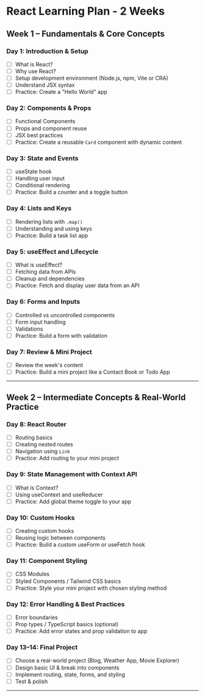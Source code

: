 # React Learning Plan - 2 Weeks

## Week 1 – Fundamentals & Core Concepts

### Day 1: Introduction & Setup

- [ ] What is React?
- [ ] Why use React?
- [ ] Setup development environment (Node.js, npm, Vite or CRA)
- [ ] Understand JSX syntax
- [ ] Practice: Create a "Hello World" app

### Day 2: Components & Props

- [ ] Functional Components
- [ ] Props and component reuse
- [ ] JSX best practices
- [ ] Practice: Create a reusable `Card` component with dynamic content

### Day 3: State and Events

- [ ] useState hook
- [ ] Handling user input
- [ ] Conditional rendering
- [ ] Practice: Build a counter and a toggle button

### Day 4: Lists and Keys

- [ ] Rendering lists with `.map()`
- [ ] Understanding and using keys
- [ ] Practice: Build a task list app

### Day 5: useEffect and Lifecycle

- [ ] What is useEffect?
- [ ] Fetching data from APIs
- [ ] Cleanup and dependencies
- [ ] Practice: Fetch and display user data from an API

### Day 6: Forms and Inputs

- [ ] Controlled vs uncontrolled components
- [ ] Form input handling
- [ ] Validations
- [ ] Practice: Build a form with validation

### Day 7: Review & Mini Project

- [ ] Review the week's content
- [ ] Practice: Build a mini project like a Contact Book or Todo App

---

## Week 2 – Intermediate Concepts & Real-World Practice

### Day 8: React Router

- [ ] Routing basics
- [ ] Creating nested routes
- [ ] Navigation using `Link`
- [ ] Practice: Add routing to your mini project

### Day 9: State Management with Context API

- [ ] What is Context?
- [ ] Using useContext and useReducer
- [ ] Practice: Add global theme toggle to your app

### Day 10: Custom Hooks

- [ ] Creating custom hooks
- [ ] Reusing logic between components
- [ ] Practice: Build a custom useForm or useFetch hook

### Day 11: Component Styling

- [ ] CSS Modules
- [ ] Styled Components / Tailwind CSS basics
- [ ] Practice: Style your mini project with chosen styling method

### Day 12: Error Handling & Best Practices

- [ ] Error boundaries
- [ ] Prop types / TypeScript basics (optional)
- [ ] Practice: Add error states and prop validation to app

### Day 13–14: Final Project

- [ ] Choose a real-world project (Blog, Weather App, Movie Explorer)
- [ ] Design basic UI & break into components
- [ ] Implement routing, state, forms, and styling
- [ ] Test & polish

---
